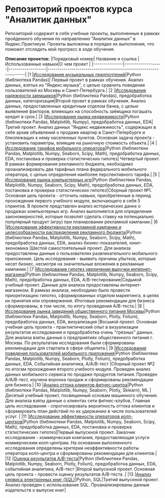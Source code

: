 # Репозиторий проектов курса "Аналитик данных"

Репозиторий содержит в себе учебные проекты, выполненные в рамках пройденного обучения по направлению "Аналитик данных" в Яндекс.Практикум.  Проекты выложены в порядке их выполнения, что поможет отследить мой прогресс в ходе обучения. 

**Описание проектов:**
|Порядковый номер| Название и ссылка |Использованные навыки|О чем проект                                                     |
|---------------|-------------------|-------------------|------------------------------------------------------------------|
|1              |[Исследование музыкальных предпочтений](https://github.com/shuanitaaa/student_projects/blob/main/01.%20%D0%98%D1%81%D1%81%D0%BB%D0%B5%D0%B4%D0%BE%D0%B2%D0%B0%D0%BD%D0%B8%D0%B5%20%D0%BC%D1%83%D0%B7%D1%8B%D0%BA%D0%B0%D0%BB%D1%8C%D0%BD%D1%8B%D1%85%20%D0%BF%D1%80%D0%B5%D0%B4%D0%BF%D0%BE%D1%87%D1%82%D0%B5%D0%BD%D0%B8%D0%B9.ipynb)|Python (библиотека Pandas)| Первый проект в рамках обучения. Анализ данных, взятых из "Яндекс.музыка", с целью сравнить поведение пользователей из Москвы и Санкт-Петербурга.|
|2              |[Исследование надежности заемщиков](https://github.com/shuanitaaa/student_projects/blob/main/02.%20%D0%98%D1%81%D1%81%D0%BB%D0%B5%D0%B4%D0%BE%D0%B2%D0%B0%D0%BD%D0%B8%D0%B5%20%D0%BD%D0%B0%D0%B4%D0%B5%D0%B6%D0%BD%D0%BE%D1%81%D1%82%D0%B8%20%D0%B7%D0%B0%D0%B5%D0%BC%D1%89%D0%B8%D0%BA%D0%BE%D0%B2.ipynb)|Python (библиотека Pandas), предобработка данных, категоризация|Второй проект в рамках обучения. Анализ данных, предоставленных кредитным отделом банка, с целью выявления факторов, влияющих на способность заёмщика погашать кредит в срок.|
|3              |[Исследование рынка недвижимости](https://github.com/shuanitaaa/student_projects/blob/main/03.%20%D0%98%D1%81%D1%81%D0%BB%D0%B5%D0%B4%D0%BE%D0%B2%D0%B0%D0%BD%D0%B8%D0%B5%20%D1%80%D1%8B%D0%BD%D0%BA%D0%B0%20%D0%BD%D0%B5%D0%B4%D0%B2%D0%B8%D0%B6%D0%B8%D0%BC%D0%BE%D1%81%D1%82%D0%B8.ipynb)|Python (библиотеки Pandas, Matplotlib, Numpy), предобработка данных, EDA|Третий проект. Анализ данных "Яндекс недвижимость", содержащих в себе архив объявлений о продаже квартир в Санкт-Петербурге и близлежащих к нему населенных пунктов. Основная задача проекта - установить параметры, влиящие на рыночную стоимость объекта.|
|4              |[Исследование тарифов мобильного оператора](https://github.com/shuanitaaa/student_projects/blob/main/04.%20%D0%98%D1%81%D1%81%D0%BB%D0%B5%D0%B4%D0%BE%D0%B2%D0%B0%D0%BD%D0%B8%D0%B5%20%D1%82%D0%B0%D1%80%D0%B8%D1%84%D0%BE%D0%B2%20%D0%BC%D0%BE%D0%B1%D0%B8%D0%BB%D1%8C%D0%BD%D0%BE%D0%B3%D0%BE%20%D0%BE%D0%BF%D0%B5%D1%80%D0%B0%D1%82%D0%BE%D1%80%D0%B0.ipynb)|Python (библиотеки Pandas, Matplotlib, Numpy, Seaborn, Scipy, Math), предобработка данных, EDA, постановка и проверка статистических гипотез| Четвертый проект. В рамках формирования рекламного бюджета, необходимо проанализировать два тарифных плана федерального мобильного оператора, с целью определения наиболее перспективного тарифа.|
|5              |[Исследование рынка компьютерных игр](https://github.com/shuanitaaa/student_projects/blob/main/05.%20%D0%98%D1%81%D1%81%D0%BB%D0%B5%D0%B4%D0%BE%D0%B2%D0%B0%D0%BD%D0%B8%D0%B5%20%D1%80%D1%8B%D0%BD%D0%BA%D0%B0%20%D0%BA%D0%BE%D0%BC%D0%BF%D1%8C%D1%8E%D1%82%D0%B5%D1%80%D0%BD%D1%8B%D1%85%20%D0%B8%D0%B3%D1%80.ipynb)|Python (библиотеки Pandas, Matplotlib, Numpy, Seaborn, Scipy, Math), предобработка данных, EDA, постановка и проверка статистических гипотез|Сборный проект №1. Основная цель проекта - отточить навыки, приобретенные в период прохождения первого учебного модуля, включающего в себя 5 спринтов. В проекте представлен анализ исторических даннх о продажах компьютерных игр. Анализ выполняется для определения закономерностей, которые позволят сделать ставку на потенциально популярный продукт (игру) при планировании рекламной кампании.|
|6              |[Исследование эффективности рекламной кампании и целесообразности распределения рекламного бюджета](https://github.com/shuanitaaa/student_projects/blob/main/06.%20%D0%98%D1%81%D1%81%D0%BB%D0%B5%D0%B4%D0%BE%D0%B2%D0%B0%D0%BD%D0%B8%D0%B5%20%D1%8D%D1%84%D1%84%D0%B5%D0%BA%D1%82%D0%B8%D0%B2%D0%BD%D0%BE%D1%81%D1%82%D0%B8%20%D1%80%D0%B5%D0%BA%D0%BB%D0%B0%D0%BC%D0%BD%D0%BE%D0%B9%20%D0%BA%D0%B0%D0%BC%D0%BF%D0%B0%D0%BD%D0%B8%D0%B8.ipynb)|Python (библиотеки Pandas, Matplotlib, Numpy, Seaborn, Scipy, Math), предобработка данных, EDA, анализ бизнес-показателей, юнит-экономика |Шестой самостоятельный проект. Для анализа предоставлены данные о пользователях развлекательного мобильного приложения. Цель исследования - выявить причины убытков, которые несет бизнес, несмотря на значительные вложения в рекламные кампании.|
|7              |[Исследование гипотез увеличения выручки интернет-магазина](https://github.com/shuanitaaa/student_projects/blob/main/07.%20%D0%98%D1%81%D1%81%D0%BB%D0%B5%D0%B4%D0%BE%D0%B2%D0%B0%D0%BD%D0%B8%D0%B5%20%D0%B3%D0%B8%D0%BF%D0%BE%D1%82%D0%B5%D0%B7%20%D1%83%D0%B2%D0%B5%D0%BB%D0%B8%D1%87%D0%B5%D0%BD%D0%B8%D1%8F%20%D0%B2%D1%8B%D1%80%D1%83%D1%87%D0%BA%D0%B8%20%D0%B8%D0%BD%D1%82%D0%B5%D1%80%D0%BD%D0%B5%D1%82-%D0%BC%D0%B0%D0%B3%D0%B0%D0%B7%D0%B8%D0%BD%D0%B0.ipynb)|Python (библиотеки Pandas, Matplotlib, Numpy, Seaborn, Scipy, Math), предобработка данных, EDA, А/В-тестирование|Седьмой учебный проект. Данные для анализа предоставлены интернет-магазином. В рамках анализа, необходимо было провести приоретизацию гипотез, сформированных отделом маркетинга, в целях их принятия или опровержения. Итоговые рекомендации для бизнеса сформированы, в том числе, по итогу проведения А/В-теста.|
|8              |[Исследование рынка заведений общественного питания Москвы](https://github.com/shuanitaaa/student_projects/blob/main/08.%20%D0%98%D1%81%D1%81%D0%BB%D0%B5%D0%B4%D0%BE%D0%B2%D0%B0%D0%BD%D0%B8%D0%B5%20%D1%80%D1%8B%D0%BD%D0%BA%D0%B0%20%D0%B7%D0%B0%D0%B2%D0%B5%D0%B4%D0%B5%D0%BD%D0%B8%D0%B9%20%D0%BE%D0%B1%D1%89%D0%B5%D1%81%D1%82%D0%B2%D0%B5%D0%BD%D0%BD%D0%BE%D0%B3%D0%BE%20%D0%BF%D0%B8%D1%82%D0%B0%D0%BD%D0%B8%D1%8F%20%D0%9C%D0%BE%D1%81%D0%BA%D0%B2%D1%8B.ipynb)|Python (библиотеки Pandas, Matplotlib, Numpy, Seaborn, Plotly, Folium), предобработка данных, EDA, визуализация |Восьмой проект. Основная учебная цель проекта - практиктический опыт в визуализации результатов исследования и предобработка очень "грязных" данных. Для анализа взяты данные о предприятиях общественного питания г. Москвы. По результатам исследования были сформированы рекомендации для стартапа в сфере общепита.|
|9              |[Исследование поведения пользователей мобильного приложения](https://github.com/shuanitaaa/student_projects/blob/main/09.%20%D0%98%D1%81%D1%81%D0%BB%D0%B5%D0%B4%D0%BE%D0%B2%D0%B0%D0%BD%D0%B8%D0%B5%20%D0%BF%D0%BE%D0%B2%D0%B5%D0%B4%D0%B5%D0%BD%D0%B8%D1%8F%20%D0%BF%D0%BE%D0%BB%D1%8C%D0%B7%D0%BE%D0%B2%D0%B0%D1%82%D0%B5%D0%BB%D0%B5%D0%B9%20%D0%BC%D0%BE%D0%B1%D0%B8%D0%BB%D1%8C%D0%BD%D0%BE%D0%B3%D0%BE%20%D0%BF%D1%80%D0%B8%D0%BB%D0%BE%D0%B6%D0%B5%D0%BD%D0%B8%D1%8F.ipynb)|Python (библиотеки Pandas, Matplotlib, Numpy, Seaborn, Plotly, Folium), предобработка данных, EDA, Событийная аналитика, А/А/В-тест |Сборный проект №2 по итогам прохождения второго учебного модуля. Проведен анализ данных мобильного сервиса по продаже продуктов питания. Проведен А/А/В-тест, изучена воронка продаж и сформированы рекомендации для бизнеса.|
|10             |[Анализ оттока клиентов фитнес-центра](https://github.com/shuanitaaa/student_projects/blob/main/10.%20%D0%90%D0%BD%D0%B0%D0%BB%D0%B8%D0%B7%20%D0%BE%D1%82%D1%82%D0%BE%D0%BA%D0%B0%20%D0%BA%D0%BB%D0%B8%D0%B5%D0%BD%D1%82%D0%BE%D0%B2%20%D1%84%D0%B8%D1%82%D0%BD%D0%B5%D1%81-%D1%86%D0%B5%D0%BD%D1%82%D1%80%D0%B0.ipynb)|Python (библиотеки Pandas, Matplotlib, Numpy, Seaborn, Plotly, Sklearn), ML |Десятый учебный проект, посвященный основам машинного обучения. Для анализа взяты данные о клиентах сети фитнес-клубов. Главная цель исследования - спрогнозировать вероятность оттока клиентов и сформировать план действий по их удержанию в числе пользователей услуг. |
|11             |[Исследование эффективности операторов колл-центров](https://github.com/shuanitaaa/student_projects/blob/main/11.%20%D0%98%D1%81%D1%81%D0%BB%D0%B5%D0%B4%D0%BE%D0%B2%D0%B0%D0%BD%D0%B8%D0%B5%20%D1%8D%D1%84%D1%84%D0%B5%D0%BA%D1%82%D0%B8%D0%B2%D0%BD%D0%BE%D1%81%D1%82%D0%B8%20%D0%BE%D0%BF%D0%B5%D1%80%D0%B0%D1%82%D0%BE%D1%80%D0%BE%D0%B2%20%D0%BA%D0%BE%D0%BB%D0%BB-%D1%86%D0%B5%D0%BD%D1%82%D1%80%D0%BE%D0%B2.ipynb)|Python (библиотеки Pandas, Matplotlib, Numpy, Seaborn, Scipy, Math), предобработка данных, EDA, постановка и проверка статистических гипотез|Первый выпускной проект. Заказчик исследования - коммерческая компания, предоставляющая услуги коммерческим колл-центрам. На основании выполненного исследования определены критерии неэффективности работы оператора колл-центра и сформированы рекомендации для клиентов.|
|12             |[Оценка результатов A/B-теста](https://github.com/shuanitaaa/student_projects/blob/main/12.%20%D0%9E%D1%86%D0%B5%D0%BD%D0%BA%D0%B0%20%D1%80%D0%B5%D0%B7%D1%83%D0%BB%D1%8C%D1%82%D0%B0%D1%82%D0%BE%D0%B2%20AB-%D1%82%D0%B5%D1%81%D1%82%D0%B0.ipynb)|Python (библиотеки Pandas, Matplotlib, Numpy, Seaborn, Plotly, Folium), предобработка данных, EDA, событийная аналитика, А/В-тест |Второй выпускной проект. Основная цель проекта - провести оценку результатов A/B-теста .|
|13             |[Анализ сервиса электронных книг (SQL)](https://github.com/shuanitaaa/student_projects/blob/main/13.%20%D0%90%D0%BD%D0%B0%D0%BB%D0%B8%D0%B7%20%D1%81%D0%B5%D1%80%D0%B2%D0%B8%D1%81%D0%B0%20%D1%8D%D0%BB%D0%B5%D0%BA%D1%82%D1%80%D0%BE%D0%BD%D0%BD%D1%8B%D1%85%20%D0%BA%D0%BD%D0%B8%D0%B3%20(SQL).ipynb)|Python, SQL|Третий выпускной проект. Анализ проведен с использование SQL. Проанализированы данные издательств о выпуске книг|
